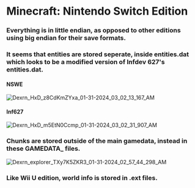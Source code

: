# Minecraft: Nintendo Switch Edition

### Everything is in little endian, as opposed to other editions using big endian for their save formats.
### It seems that entities are stored seperate, inside entities.dat which looks to be a modified version of Infdev 627's entities.dat.
#### NSWE
![Dexrn_HxD_z8CdKmZYxa_01-31-2024_03_02_13_167_AM](https://github.com/DexrnZacAttack/LCESaveGameExtractor/assets/60078656/d6a97dad-5965-473c-af5d-512d2ab291bd)
#### Inf627
![Dexrn_HxD_m5EtN0Ccmp_01-31-2024_03_02_31_907_AM](https://github.com/DexrnZacAttack/LCESaveGameExtractor/assets/60078656/2c49e5c1-a73a-4f9a-b730-665b88c5101b)
### Chunks are stored outside of the main gamedata, instead in these GAMEDATA_ files.
![Dexrn_explorer_TXy7K5ZKR3_01-31-2024_02_57_44_298_AM](https://github.com/DexrnZacAttack/LCESaveGameExtractor/assets/60078656/eae294ea-457f-4953-b8ac-cbacb6ca2ce4)
### Like Wii U edition, world info is stored in .ext files.
